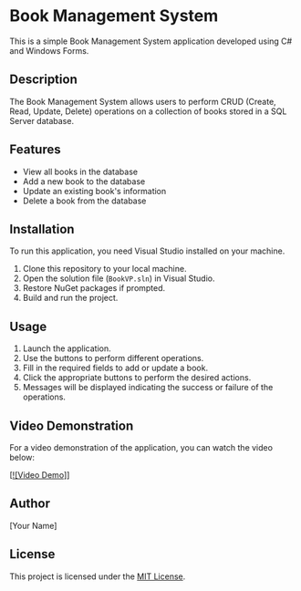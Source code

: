 # Book Management System

This is a simple Book Management System application developed using C# and Windows Forms.

## Description

The Book Management System allows users to perform CRUD (Create, Read, Update, Delete) operations on a collection of books stored in a SQL Server database.

## Features

- View all books in the database
- Add a new book to the database
- Update an existing book's information
- Delete a book from the database

## Installation

To run this application, you need Visual Studio installed on your machine.

1. Clone this repository to your local machine.
2. Open the solution file (`BookVP.sln`) in Visual Studio.
3. Restore NuGet packages if prompted.
4. Build and run the project.

## Usage

1. Launch the application.
2. Use the buttons to perform different operations.
3. Fill in the required fields to add or update a book.
4. Click the appropriate buttons to perform the desired actions.
5. Messages will be displayed indicating the success or failure of the operations.

## Video Demonstration

For a video demonstration of the application, you can watch the video below:

[[![Video Demo]]([./BookProjectVP.mp4](https://youtu.be/4XaIRULNgKM))]
## Author

[Your Name]

## License

This project is licensed under the [MIT License](LICENSE).
